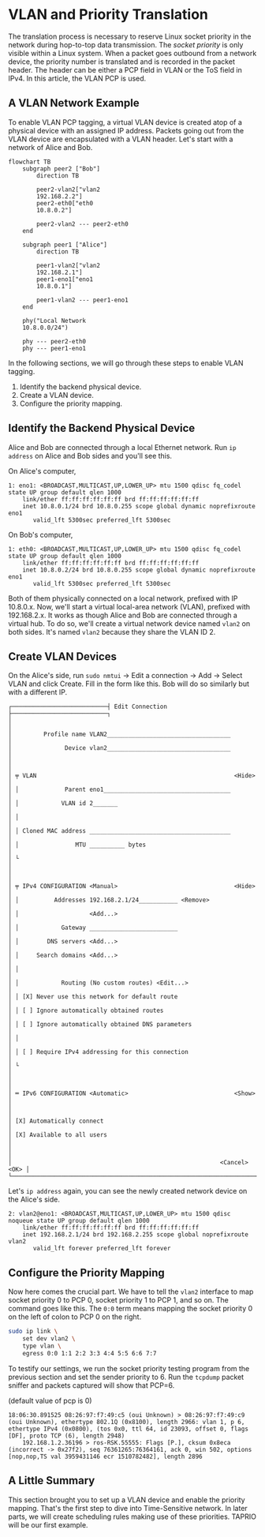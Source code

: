 # VLAN and Priority Translation

The translation process is necessary to reserve Linux socket priority
in the network during hop-to-top data transmission. The _socket
priority_ is only visible within a Linux system. When a packet goes
outbound from a network device, the priority number is translated and
is recorded in the packet header. The header can be either a PCP field
in VLAN or the ToS field in IPv4. In this article, the VLAN PCP is
used.

## A VLAN Network Example

To enable VLAN PCP tagging, a virtual VLAN device is created atop of a
physical device with an assigned IP address. Packets going out from
the VLAN device are encapsulated with a VLAN header. Let's start with
a network of Alice and Bob.

```mermaid
flowchart TB
    subgraph peer2 ["Bob"]
        direction TB

        peer2-vlan2["vlan2
        192.168.2.2"]
        peer2-eth0["eth0
        10.8.0.2"]

        peer2-vlan2 --- peer2-eth0
    end

    subgraph peer1 ["Alice"]
        direction TB

        peer1-vlan2["vlan2
        192.168.2.1"]
        peer1-eno1["eno1
        10.8.0.1"]

        peer1-vlan2 --- peer1-eno1
    end

    phy("Local Network
    10.8.0.0/24")

    phy --- peer2-eth0
    phy --- peer1-eno1
```

In the following sections, we will go through these steps to enable
VLAN tagging.

1. Identify the backend physical device.
2. Create a VLAN device.
3. Configure the priority mapping.


## Identify the Backend Physical Device

Alice and Bob are connected through a local Ethernet network. Run `ip
address` on Alice and Bob sides and you'll see this.

On Alice's computer,

```
1: eno1: <BROADCAST,MULTICAST,UP,LOWER_UP> mtu 1500 qdisc fq_codel state UP group default qlen 1000
    link/ether ff:ff:ff:ff:ff:ff brd ff:ff:ff:ff:ff:ff
    inet 10.8.0.1/24 brd 10.8.0.255 scope global dynamic noprefixroute eno1
       valid_lft 5300sec preferred_lft 5300sec
```

On Bob's computer,


```
1: eth0: <BROADCAST,MULTICAST,UP,LOWER_UP> mtu 1500 qdisc fq_codel state UP group default qlen 1000
    link/ether ff:ff:ff:ff:ff:ff brd ff:ff:ff:ff:ff:ff
    inet 10.8.0.2/24 brd 10.8.0.255 scope global dynamic noprefixroute eno1
       valid_lft 5300sec preferred_lft 5300sec
```

Both of them physically connected on a local network, prefixed with IP
10.8.0.x. Now, we'll start a virtual local-area network (VLAN),
prefixed with 192.168.2.x. It works as though Alice and Bob are
connected through a virtual hub. To do so, we'll create a virtual
network device named `vlan2` on both sides. It's named `vlan2` because
they share the VLAN ID 2.


## Create VLAN Devices

On the Alice's side, run `sudo nmtui` → Edit a connection → Add →
Select VLAN and click Create. Fill in the form like this. Bob will do
so similarly but with a different IP.

```
┌───────────────────────────┤ Edit Connection ├───────────────────────────┐
│                                                                         │
│         Profile name VLAN2___________________________________           │
│               Device vlan2___________________________________           │
│                                                                         │
│ ╤ VLAN                                                        <Hide>    │
│ │             Parent eno1____________________________________           │
│ │            VLAN id 2_______                                           │
│ │                                                                       │
│ │ Cloned MAC address ________________________________________           │
│ │                MTU __________ bytes                                   │
│ └                                                                       │
│                                                                         │
│ ╤ IPv4 CONFIGURATION <Manual>                                 <Hide>    │
│ │          Addresses 192.168.2.1/24___________ <Remove>                 │
│ │                    <Add...>                                           │
│ │            Gateway _________________________                          │
│ │        DNS servers <Add...>                                           │
│ │     Search domains <Add...>                                           │
│ │                                                                       │
│ │            Routing (No custom routes) <Edit...>                       │
│ │ [X] Never use this network for default route                          │
│ │ [ ] Ignore automatically obtained routes                              │
│ │ [ ] Ignore automatically obtained DNS parameters                      │
│ │                                                                       │
│ │ [ ] Require IPv4 addressing for this connection                       │
│ └                                                                       │
│                                                                         │
│ ═ IPv6 CONFIGURATION <Automatic>                              <Show>    │
│                                                                         │
│ [X] Automatically connect                                               │
│ [X] Available to all users                                              │
│                                                                         │
│                                                           <Cancel> <OK> │
└─────────────────────────────────────────────────────────────────────────┘
```

Let's `ip address` again, you can see the newly created network device
on the Alice's side.

```
2: vlan2@eno1: <BROADCAST,MULTICAST,UP,LOWER_UP> mtu 1500 qdisc noqueue state UP group default qlen 1000
    link/ether ff:ff:ff:ff:ff:ff brd ff:ff:ff:ff:ff:ff
    inet 192.168.2.1/24 brd 192.168.2.255 scope global noprefixroute vlan2
       valid_lft forever preferred_lft forever
```

## Configure the Priority Mapping

Now here comes the crucial part. We have to tell the `vlan2` interface
to map socket priority 0 to PCP 0, socket priority 1 to PCP 1, and so
on. The command goes like this. The `0:0` term means mapping the
socket priority 0 on the left of colon to PCP 0 on the right.

```sh
sudo ip link \
    set dev vlan2 \
    type vlan \
    egress 0:0 1:1 2:2 3:3 4:4 5:5 6:6 7:7
```

To testify our settings, we run the socket priority testing program
from the previous section and set the sender priority to 6. Run the
`tcpdump` packet sniffer and packets captured will show that PCP=6.

(default value of pcp is 0)


```
18:06:30.891525 08:26:97:f7:49:c5 (oui Unknown) > 08:26:97:f7:49:c9 (oui Unknown), ethertype 802.1Q (0x8100), length 2966: vlan 1, p 6, ethertype IPv4 (0x0800), (tos 0x0, ttl 64, id 23093, offset 0, flags [DF], proto TCP (6), length 2948)
    192.168.1.2.36196 > ros-RSK.55555: Flags [P.], cksum 0x8eca (incorrect -> 0x27f2), seq 76361265:76364161, ack 0, win 502, options [nop,nop,TS val 3959431146 ecr 1510782482], length 2896
```




## A Little Summary

This section brought you to set up a VLAN device and enable the
priority mapping. That's the first step to dive into Time-Sensitive
network. In later parts, we will create scheduling rules making use of
these priorities. TAPRIO will be our first example.
